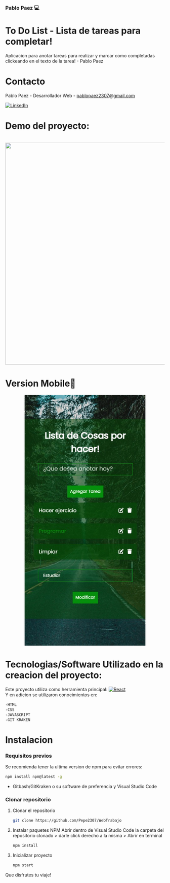 ### Pablo Paez 💻
# To Do List - Lista de tareas para completar!
Aplicacion para anotar tareas para realizar y marcar como completadas clickeando en el texto de la tarea! - Pablo Paez

# Contacto

Pablo Paez - Desarrollador Web - pablopaez2307@gmail.com

[![LinkedIn][linkedin-shield]][linkedin-url]


# Demo del proyecto:
<br/>
<img src="/assets/images/github_readme.jpg" width="960" height="700"/>

# Version Mobile📱

<div align="center">

  <a href="https://github.com/Pepe2307/ToDoList_React">
    <img src="src/assets/images/github_readme_2.jpg" alt="Logo">
  </a>
</div>

# Tecnologias/Software Utilizado en la creacion del proyecto:

Este proyecto utiliza como herramienta principal: 
[![React][React.js]][React-url]
<br/>
Y en adicion se utilizaron conocimientos en:

    -HTML
    -CSS
    -JAVASCRIPT
    -GIT KRAKEN

# Instalacion

### Requisitos previos

Se recomienda tener la ultima version de npm para evitar errores:

  ```sh
  npm install npm@latest -g
  ```
* Gitbash/GitKraken o su software de preferencia y Visual Studio Code

### Clonar repositorio


1. Clonar el repositorio
   ```sh
   git clone https://github.com/Pepe2307/WebTrabajo
   ```
   
2. Instalar paquetes NPM
Abrir dentro de Visual Studio Code la carpeta del repositorio clonado > darle click derecho a la misma > Abrir en terminal
   ```sh
   npm install
   ```
   
3. Inicializar proyecto

   ```js
   npm start
   ```


Que disfrutes tu viaje!



[linkedin-shield]: https://img.shields.io/badge/-LinkedIn-black.svg?style=for-the-badge&logo=linkedin&colorB=555
[linkedin-url]: https://www.linkedin.com/in/pablo-paez-t/
[React.js]: https://img.shields.io/badge/React-20232A?style=for-the-badge&logo=react&logoColor=61DAFB
[React-url]: https://reactjs.org/
